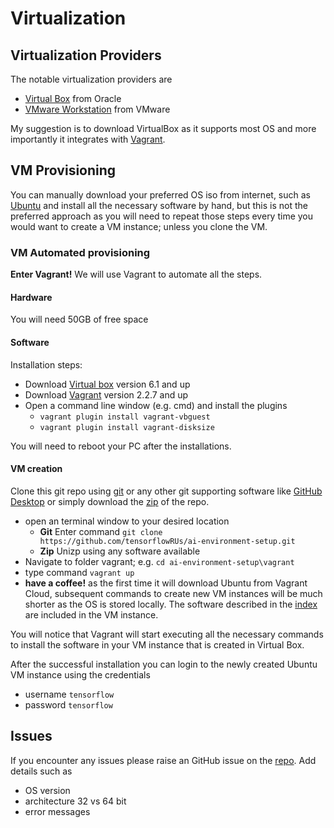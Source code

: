 # Virtualization


## Virtualization Providers
The notable virtualization providers are 
* [Virtual Box](https://www.virtualbox.org/) from Oracle
* [VMware Workstation](https://www.vmware.com/uk/products/workstation-pro/) from VMware

My suggestion is to download VirtualBox as it supports most OS and more importantly it integrates
with [Vagrant](https://www.vagrantup.com/).

## VM Provisioning
You can manually download your preferred OS iso from internet, such as [Ubuntu](https://ubuntu.com/download/desktop)
and install all the necessary software by hand, but this is not the preferred approach as you will need 
to repeat those steps every time you would want to create a VM instance; unless you clone the VM.

### VM Automated provisioning
**Enter Vagrant!** We will use Vagrant to automate all the steps.

#### Hardware
You will need 50GB of free space

#### Software
Installation steps:
* Download [Virtual box](https://www.virtualbox.org/wiki/Downloads) version 6.1 and up
* Download [Vagrant](https://www.vagrantup.com/) version  2.2.7 and up
* Open a command line window (e.g. cmd) and install the plugins
    * ```vagrant plugin install vagrant-vbguest```
    * ```vagrant plugin install vagrant-disksize```

You will need to reboot your PC after the installations.

#### VM creation
Clone this git repo using [git](https://git-scm.com/) or any other git supporting software like 
[GitHub Desktop](https://desktop.github.com/) or simply download the 
[zip](https://github.com/tensorflowRUs/ai-environment-setup/archive/master.zip) of the repo.

* open an terminal window to your desired location 
    * **Git** Enter command ```git clone https://github.com/tensorflowRUs/ai-environment-setup.git```
    * **Zip**  Unizp using any software available
 * Navigate to folder vagrant; e.g. ```cd ai-environment-setup\vagrant```
* type command ```vagrant up```
* **have a coffee!** as the first time it will download Ubuntu from Vagrant Cloud, subsequent 
commands to create new VM instances will be much shorter as the OS is stored locally. The software described in the 
[index](.index.md) are included in the VM instance.
    

You will notice that Vagrant will start executing all the necessary commands to install the software 
in your VM instance that is created in Virtual Box.

After the successful installation you can login to the newly created Ubuntu VM instance using 
the credentials
* username ```tensorflow```
* password ```tensorflow``` 

## Issues
If you encounter any issues please raise an GitHub issue on the 
[repo](https://github.com/tensorflowRUs/ai-environment-setup/issues).
Add details such as 
* OS version
* architecture 32 vs 64 bit
* error messages
